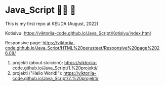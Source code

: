 # Java_Script :woman_technologist: :fallen_leaf:

This is my first repo at KEUDA (August, 2022)

Kotisivu: https://viktoriia-code.github.io/Java_Script/Kotisivu/index.html

Responsive page: https://viktoriia-code.github.io/Java_Script/HTML%20perusteet/Responsive%20page%2026.08/

1. projekti (about stoicism): https://viktoriia-code.github.io/Java_Script/1.%20projekti/
2. projekti ("Hello World!"): https://viktoriia-code.github.io/Java_Script/2.%20projekti/

